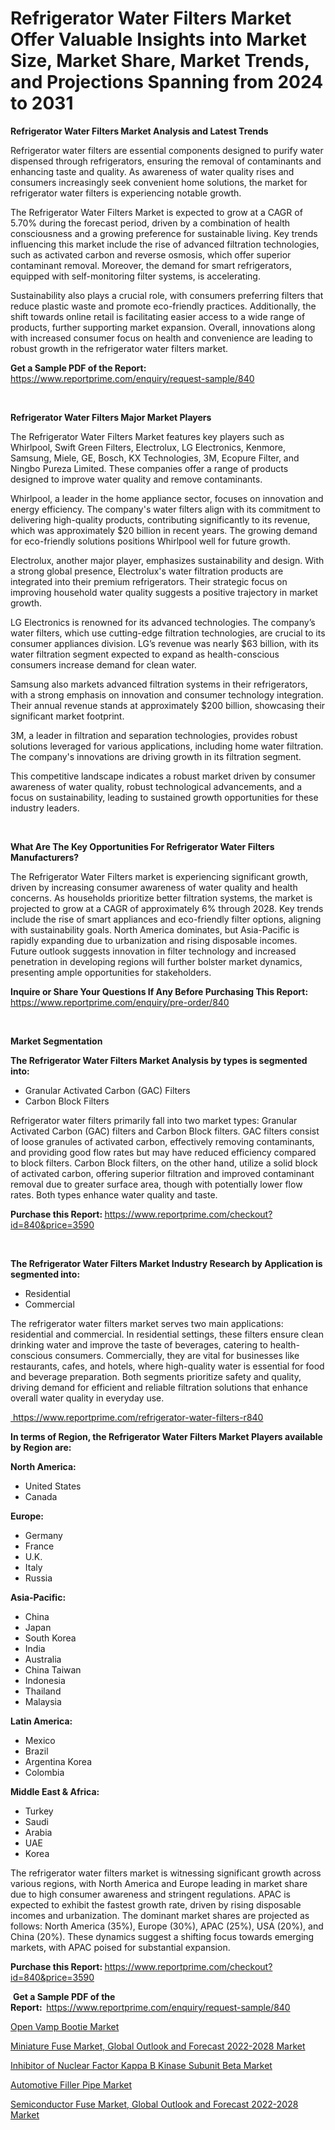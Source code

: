 <p><h1>Refrigerator Water Filters Market Offer Valuable Insights into Market Size, Market Share, Market Trends, and Projections Spanning from 2024 to 2031</h1></p><p><strong>Refrigerator Water Filters Market Analysis and Latest Trends</strong></p>
<p><p>Refrigerator water filters are essential components designed to purify water dispensed through refrigerators, ensuring the removal of contaminants and enhancing taste and quality. As awareness of water quality rises and consumers increasingly seek convenient home solutions, the market for refrigerator water filters is experiencing notable growth. </p><p>The Refrigerator Water Filters Market is expected to grow at a CAGR of 5.70% during the forecast period, driven by a combination of health consciousness and a growing preference for sustainable living. Key trends influencing this market include the rise of advanced filtration technologies, such as activated carbon and reverse osmosis, which offer superior contaminant removal. Moreover, the demand for smart refrigerators, equipped with self-monitoring filter systems, is accelerating. </p><p>Sustainability also plays a crucial role, with consumers preferring filters that reduce plastic waste and promote eco-friendly practices. Additionally, the shift towards online retail is facilitating easier access to a wide range of products, further supporting market expansion. Overall, innovations along with increased consumer focus on health and convenience are leading to robust growth in the refrigerator water filters market.</p></p>
<p><strong>Get a Sample PDF of the Report:&nbsp;</strong> <a href="https://www.reportprime.com/enquiry/request-sample/840">https://www.reportprime.com/enquiry/request-sample/840</a></p>
<p>&nbsp;</p>
<p><strong>Refrigerator Water Filters Major Market Players</strong></p>
<p><p>The Refrigerator Water Filters Market features key players such as Whirlpool, Swift Green Filters, Electrolux, LG Electronics, Kenmore, Samsung, Miele, GE, Bosch, KX Technologies, 3M, Ecopure Filter, and Ningbo Pureza Limited. These companies offer a range of products designed to improve water quality and remove contaminants.</p><p>Whirlpool, a leader in the home appliance sector, focuses on innovation and energy efficiency. The company's water filters align with its commitment to delivering high-quality products, contributing significantly to its revenue, which was approximately $20 billion in recent years. The growing demand for eco-friendly solutions positions Whirlpool well for future growth.</p><p>Electrolux, another major player, emphasizes sustainability and design. With a strong global presence, Electrolux's water filtration products are integrated into their premium refrigerators. Their strategic focus on improving household water quality suggests a positive trajectory in market growth.</p><p>LG Electronics is renowned for its advanced technologies. The company’s water filters, which use cutting-edge filtration technologies, are crucial to its consumer appliances division. LG’s revenue was nearly $63 billion, with its water filtration segment expected to expand as health-conscious consumers increase demand for clean water.</p><p>Samsung also markets advanced filtration systems in their refrigerators, with a strong emphasis on innovation and consumer technology integration. Their annual revenue stands at approximately $200 billion, showcasing their significant market footprint.</p><p>3M, a leader in filtration and separation technologies, provides robust solutions leveraged for various applications, including home water filtration. The company's innovations are driving growth in its filtration segment.</p><p>This competitive landscape indicates a robust market driven by consumer awareness of water quality, robust technological advancements, and a focus on sustainability, leading to sustained growth opportunities for these industry leaders.</p></p>
<p>&nbsp;</p>
<p><strong>What Are The Key Opportunities For Refrigerator Water Filters Manufacturers?</strong></p>
<p><p>The Refrigerator Water Filters market is experiencing significant growth, driven by increasing consumer awareness of water quality and health concerns. As households prioritize better filtration systems, the market is projected to grow at a CAGR of approximately 6% through 2028. Key trends include the rise of smart appliances and eco-friendly filter options, aligning with sustainability goals. North America dominates, but Asia-Pacific is rapidly expanding due to urbanization and rising disposable incomes. Future outlook suggests innovation in filter technology and increased penetration in developing regions will further bolster market dynamics, presenting ample opportunities for stakeholders.</p></p>
<p><strong>Inquire or Share Your Questions If Any Before Purchasing This Report:</strong> <a href="https://www.reportprime.com/enquiry/pre-order/840">https://www.reportprime.com/enquiry/pre-order/840</a></p>
<p>&nbsp;</p>
<p><strong>Market Segmentation</strong></p>
<p><strong>The Refrigerator Water Filters Market Analysis by types is segmented into:</strong></p>
<p><ul><li>Granular Activated Carbon (GAC) Filters</li><li>Carbon Block Filters</li></ul></p>
<p><p>Refrigerator water filters primarily fall into two market types: Granular Activated Carbon (GAC) filters and Carbon Block filters. GAC filters consist of loose granules of activated carbon, effectively removing contaminants, and providing good flow rates but may have reduced efficiency compared to block filters. Carbon Block filters, on the other hand, utilize a solid block of activated carbon, offering superior filtration and improved contaminant removal due to greater surface area, though with potentially lower flow rates. Both types enhance water quality and taste.</p></p>
<p><strong>Purchase this Report:&nbsp;</strong><a href="https://www.reportprime.com/checkout?id=840&price=3590">https://www.reportprime.com/checkout?id=840&price=3590</a></p>
<p>&nbsp;</p>
<p><strong>The Refrigerator Water Filters Market Industry Research by Application is segmented into:</strong></p>
<p><ul><li>Residential</li><li>Commercial</li></ul></p>
<p><p>The refrigerator water filters market serves two main applications: residential and commercial. In residential settings, these filters ensure clean drinking water and improve the taste of beverages, catering to health-conscious consumers. Commercially, they are vital for businesses like restaurants, cafes, and hotels, where high-quality water is essential for food and beverage preparation. Both segments prioritize safety and quality, driving demand for efficient and reliable filtration solutions that enhance overall water quality in everyday use.</p></p>
<p><a href="https://www.reportprime.com/refrigerator-water-filters-r840">&nbsp;https://www.reportprime.com/refrigerator-water-filters-r840</a></p>
<p><strong>In terms of Region, the Refrigerator Water Filters Market Players available by Region are:</strong></p>
<p>
    <p> <strong> North America: </strong>
        <ul>
            <li>United States</li>
            <li>Canada</li>
        </ul>
        </p> 
    <p> <strong> Europe: </strong>
        <ul>
            <li>Germany</li>
            <li>France</li>
            <li>U.K.</li>
            <li>Italy</li>
            <li>Russia</li>
        </ul>
        </p> 
    <p> <strong> Asia-Pacific: </strong>
        <ul>
            <li>China</li>
            <li>Japan</li>
            <li>South Korea</li>
            <li>India</li>
            <li>Australia</li>
            <li>China Taiwan</li>
            <li>Indonesia</li>
            <li>Thailand</li>
            <li>Malaysia</li>
        </ul>
        </p> 
    <p> <strong> Latin America: </strong>
        <ul>
            <li>Mexico</li>
            <li>Brazil</li>
            <li>Argentina Korea</li>
            <li>Colombia</li>
        </ul>
        </p> 
    <p> <strong> Middle East & Africa: </strong>
        <ul>
            <li>Turkey</li>
            <li>Saudi</li>
            <li>Arabia</li>
            <li>UAE</li>
            <li>Korea</li>
        </ul>
    </p>
    </p>
<p><p>The refrigerator water filters market is witnessing significant growth across various regions, with North America and Europe leading in market share due to high consumer awareness and stringent regulations. APAC is expected to exhibit the fastest growth rate, driven by rising disposable incomes and urbanization. The dominant market shares are projected as follows: North America (35%), Europe (30%), APAC (25%), USA (20%), and China (20%). These dynamics suggest a shifting focus towards emerging markets, with APAC poised for substantial expansion.</p></p>
<p><strong>Purchase this Report: </strong><a href="https://www.reportprime.com/checkout?id=840&price=3590">https://www.reportprime.com/checkout?id=840&price=3590</a></p>
<p>&nbsp;<strong>Get a Sample PDF of the Report:&nbsp;&nbsp;</strong><a href="https://www.reportprime.com/enquiry/request-sample/840">https://www.reportprime.com/enquiry/request-sample/840</a></p>
<p><strong></strong></p>
<p><p><a href="https://github.com/globismark/Market-Research-Report-List-5/blob/main/open-vamp-bootie-market.md">Open Vamp Bootie Market</a></p><p><a href="https://www.linkedin.com/pulse/miniature-fuse-market-global-outlook-forecast-2022-2028-industry-bapuf?trackingId=InEbkA8ySRaRveEki4Fvyg%3D%3D">Miniature Fuse Market, Global Outlook and Forecast 2022-2028 Market</a></p><p><a href="https://medium.com/@othaleffler24/inhibitor-of-nuclear-factor-kappa-b-kinase-subunit-beta-market-outlook-and-forecast-from-2024-to-6eca87b10c0c">Inhibitor of Nuclear Factor Kappa B Kinase Subunit Beta Market</a></p><p><a href="https://issuu.com/reportprime-2/docs/automotive-filler-pipe-market-size-_52fb8be31dcca6">Automotive Filler Pipe Market</a></p><p><a href="https://www.linkedin.com/pulse/semiconductor-fuse-market-global-outlook-forecast-2022-2028-trends-qziff?trackingId=SLwQPU26QLmua3b9TDOBAQ%3D%3D">Semiconductor Fuse Market, Global Outlook and Forecast 2022-2028 Market</a></p></p>